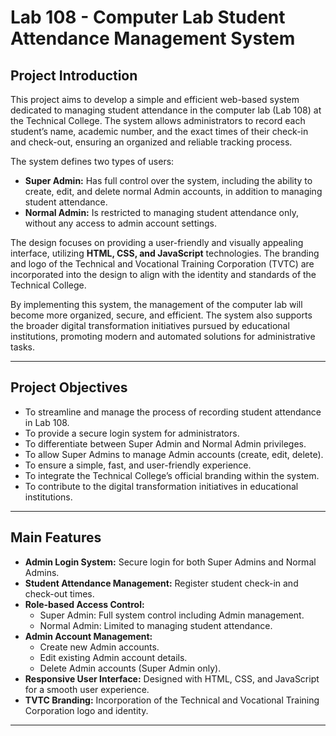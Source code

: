 # Lab 108 - Computer Lab Student Attendance Management System

## Project Introduction

This project aims to develop a simple and efficient web-based system dedicated to managing student attendance in the computer lab (Lab 108) at the Technical College. The system allows administrators to record each student’s name, academic number, and the exact times of their check-in and check-out, ensuring an organized and reliable tracking process.

The system defines two types of users:  
- **Super Admin:** Has full control over the system, including the ability to create, edit, and delete normal Admin accounts, in addition to managing student attendance.  
- **Normal Admin:** Is restricted to managing student attendance only, without any access to admin account settings.

The design focuses on providing a user-friendly and visually appealing interface, utilizing **HTML, CSS, and JavaScript** technologies. The branding and logo of the Technical and Vocational Training Corporation (TVTC) are incorporated into the design to align with the identity and standards of the Technical College.

By implementing this system, the management of the computer lab will become more organized, secure, and efficient. The system also supports the broader digital transformation initiatives pursued by educational institutions, promoting modern and automated solutions for administrative tasks.

---

## Project Objectives

- To streamline and manage the process of recording student attendance in Lab 108.
- To provide a secure login system for administrators.
- To differentiate between Super Admin and Normal Admin privileges.
- To allow Super Admins to manage Admin accounts (create, edit, delete).
- To ensure a simple, fast, and user-friendly experience.
- To integrate the Technical College’s official branding within the system.
- To contribute to the digital transformation initiatives in educational institutions.

---

## Main Features

- **Admin Login System:** Secure login for both Super Admins and Normal Admins.
- **Student Attendance Management:** Register student check-in and check-out times.
- **Role-based Access Control:**  
  - Super Admin: Full system control including Admin management.  
  - Normal Admin: Limited to managing student attendance.
- **Admin Account Management:**  
  - Create new Admin accounts.  
  - Edit existing Admin account details.  
  - Delete Admin accounts (Super Admin only).
- **Responsive User Interface:** Designed with HTML, CSS, and JavaScript for a smooth user experience.
- **TVTC Branding:** Incorporation of the Technical and Vocational Training Corporation logo and identity.

---
